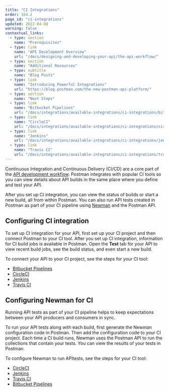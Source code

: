 ```yaml
---
title: "CI Integrations"
order: 164.2
page_id: "ci-integrations"
updated: 2022-04-08
warning: false
contextual_links:
  - type: section
    name: "Prerequisites"
  - type: link
    name: "API Development Overview"
    url: "/docs/designing-and-developing-your-api/the-api-workflow/"
  - type: section
    name: "Additional Resources"
  - type: subtitle
    name: "Blog Posts"
  - type: link
    name: "Introducing Powerful Integrations"
    url: "https://blog.postman.com/the-new-postman-api-platform/"
  - type: section
    name: "Next Steps"
  - type: link
    name: "Bitbucket Pipelines"
    url: "/docs/integrations/available-integrations/ci-integrations/bitbucket-pipelines/"
  - type: link
    name: "CircleCI"
    url: "/docs/integrations/available-integrations/ci-integrations/circleci/"
  - type: link
    name: "Jenkins"
    url: "/docs/integrations/available-integrations/ci-integrations/jenkins/"
  - type: link
    name: "Travis CI"
    url: "/docs/integrations/available-integrations/ci-integrations/travis-ci/"
---
```


Continuous Integration and Continuous Delivery (CI/CD) are a core part of the [API development workflow](/docs/designing-and-developing-your-api/the-api-workflow/). Postman integrates with popular CI tools so you can view details about API builds in the same place where you define and test your API.

After you set up CI integration, you can view the status of builds or start a new build, all from within Postman. You can also run API tests created in Postman as part of your CI pipeline using [Newman](/docs/running-collections/using-newman-cli/command-line-integration-with-newman/) and the Postman API.

## Configuring CI integration

To set up CI integration for your API, first set up your CI project and then connect Postman to your CI tool. After you set up CI integration, information for CI build jobs is available in Postman. Open the **Test** tab for your API to view recent build jobs, see the build status, and even start a new build.

To connect your API to your CI project, see the steps for your CI tool:

* [Bitbucket Pipelines](/docs/integrations/available-integrations/ci-integrations/bitbucket-pipelines/)
* [CircleCI](/docs/integrations/available-integrations/ci-integrations/circleci/)
* [Jenkins](/docs/integrations/available-integrations/ci-integrations/jenkins/)
* [Travis CI](/docs/integrations/available-integrations/ci-integrations/travis-ci/)

## Configuring Newman for CI

Running API tests as part of your CI pipeline helps to keep expectations between your API producers and consumers in sync.

To run your API tests along with each build, first generate the Newman configuration code in Postman. Then add the configuration code to your CI project. Each time a CI build runs, Newman uses the Postman API to run the collections that contain your tests. You can view the results of your tests in Postman.

To configure Newman to run APItests, see the steps for your CI tool:

* [CircleCI](/docs/integrations/available-integrations/ci-integrations/circleci/#configuring-newman-for-circleci)
* [Jenkins](/docs/integrations/available-integrations/ci-integrations/jenkins/#configuring-newman-for-jenkins)
* [Travis CI](/docs/integrations/available-integrations/ci-integrations/travis-ci/#configuring-newman-for-travis-ci)
* [Bitbucket Pipelines](/docs/integrations/available-integrations/ci-integrations/bitbucket-pipelines/#configuring-newman-for-bitbucket-pipelines)
